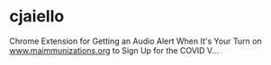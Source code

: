 # cjaiello
Chrome Extension for Getting an Audio Alert When It's Your Turn on www.maimmunizations.org to Sign Up for the COVID V…
